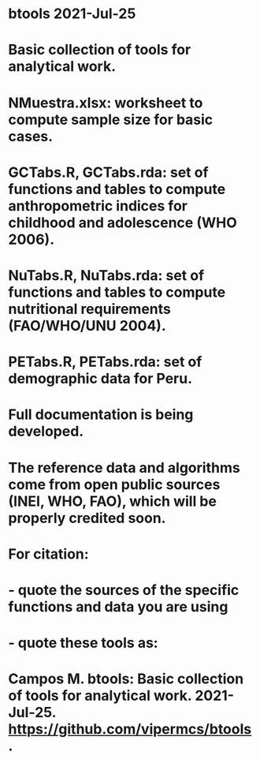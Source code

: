 # btools 2021-Jul-25
#
# Basic collection of tools for analytical work.
#
# NMuestra.xlsx: worksheet to compute sample size for basic cases.
# GCTabs.R, GCTabs.rda: set of functions and tables to compute anthropometric indices for childhood and adolescence (WHO 2006).
# NuTabs.R, NuTabs.rda: set of functions and tables to compute nutritional requirements (FAO/WHO/UNU 2004).
# PETabs.R, PETabs.rda: set of demographic data for Peru.
#
# Full documentation is being developed.
# The reference data and algorithms come from open public sources (INEI, WHO, FAO), which will be properly credited soon.
#
# For citation:
# - quote the sources of the specific functions and data you are using
# - quote these tools as:
#   Campos M. btools: Basic collection of tools for analytical work. 2021-Jul-25. https://github.com/vipermcs/btools .
